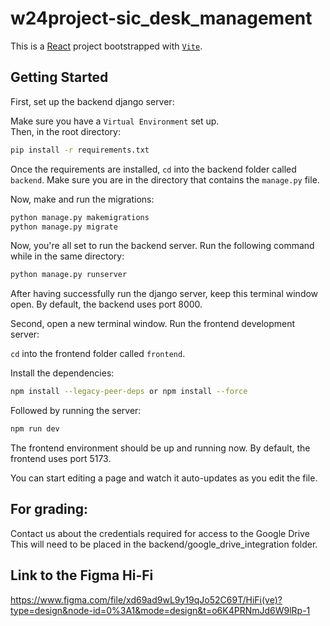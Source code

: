 # w24project-sic_desk_management

This is a [React](https://react.dev/) project bootstrapped with [`Vite`](https://vitejs.dev/).

## Getting Started

First, set up the backend django server:

Make sure you have a `Virtual Environment` set up.  
Then, in the root directory:

```bash
pip install -r requirements.txt
```

Once the requirements are installed, `cd` into the backend folder called `backend`.
Make sure you are in the directory that contains the `manage.py` file.

Now, make and run the migrations:

```bash
python manage.py makemigrations
python manage.py migrate
```

Now, you're all set to run the backend server. Run the following command while in the same directory:

```bash
python manage.py runserver
```

After having successfully run the django server, keep this terminal window open. By default, the backend uses port 8000.

Second, open a new terminal window.
Run the frontend development server:

`cd` into the frontend folder called `frontend`.

Install the dependencies:

```bash
npm install --legacy-peer-deps or npm install --force
```

Followed by running the server:

```bash
npm run dev
```

The frontend environment should be up and running now. By default, the frontend uses port 5173.

You can start editing a page and watch it auto-updates as you edit the file.

## For grading:
Contact us about the credentials required for access to the Google Drive
This will need to be placed in the backend/google_drive_integration folder.

## Link to the Figma Hi-Fi

https://www.figma.com/file/xd69ad9wL9y19qJo52C69T/HiFi(ve)?type=design&node-id=0%3A1&mode=design&t=o6K4PRNmJd6W9lRp-1

